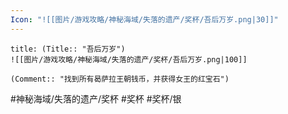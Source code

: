 ```yaml
---
Icon: "![[图片/游戏攻略/神秘海域/失落的遗产/奖杯/吾后万岁.png|30]]"
---
```

```ad-common-silver-trophy
title: (Title:: "吾后万岁")
![[图片/游戏攻略/神秘海域/失落的遗产/奖杯/吾后万岁.png|100]]

(Comment:: "找到所有曷萨拉王朝钱币，并获得女王的红宝石")
```

#神秘海域/失落的遗产/奖杯 #奖杯 #奖杯/银
